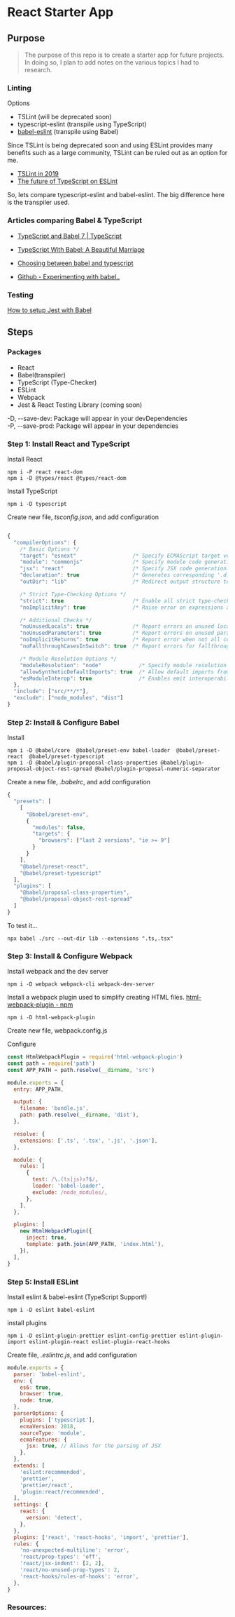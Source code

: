 # React Starter App

## Purpose

> The purpose of this repo is to create a starter app for future projects. In
> doing so, I plan to add notes on the various topics I had to research.

### Linting

Options

- TSLint (will be deprecated soon)
- typescript-eslint (transpile using TypeScript)
- [babel-eslint](https://www.npmjs.com/package/babel-eslint) (transpile using
  Babel)

Since TSLint is being deprecated soon and using ESLint provides many benefits
such as a large community, TSLint can be ruled out as an option for me.

- [TSLint in 2019](https://medium.com/palantir/tslint-in-2019-1a144c2317a9)
- [The future of TypeScript on ESLint](https://eslint.org/blog/2019/01/future-typescript-eslint)

So, lets compare typescript-eslint and babel-eslint. The big difference here is
the transpiler used.

### Articles comparing Babel & TypeScript

- [TypeScript and Babel 7 \| TypeScript](https://devblogs.microsoft.com/typescript/typescript-and-babel-7/)
- [TypeScript With Babel: A Beautiful Marriage](https://iamturns.com/typescript-babel/)

- [Choosing between babel and typescript](https://blog.logrocket.com/choosing-between-babel-and-typescript-4ed1ad563e41/)
- [Github - Experimenting with babel..](https://github.com/manuelbieh/experimenting-with-babel-7-typescript-and-eslint)

### Testing

[How to setup Jest with Babel](https://www.wisdomgeek.com/development/web-developmenthow-to-setup-jest-typescript-babel-webpack-project/)

## Steps

### Packages

- React
- Babel(transpiler)
- TypeScript (Type-Checker)
- ESLint
- Webpack
- Jest & React Testing Library (coming soon)

-D, --save-dev: Package will appear in your devDependencies <br> -P,
--save-prod: Package will appear in your dependencies

### Step 1: Install React and TypeScript

Install React

```
npm i -P react react-dom
npm i -D @types/react @types/react-dom
```

Install TypeScript

```
npm i -D typescript
```

Create new file, _tsconfig.json_, and add configuration

```js

{
  "compilerOptions": {
    /* Basic Options */
    "target": "esnext"                  /* Specify ECMAScript target version: 'ES3' (default), 'ES5', 'ES2015', 'ES2016', 'ES2017','ES2018' or 'ESNEXT'. */,
    "module": "commonjs"                /* Specify module code generation: 'none', 'commonjs', 'amd', 'system', 'umd', 'es2015', or 'ESNext'. */,
    "jsx": "react"                      /* Specify JSX code generation: 'preserve', 'react-native', or 'react'. */,
    "declaration": true                 /* Generates corresponding '.d.ts' file. */,
    "outDir": "lib"                     /* Redirect output structure to the directory. */,

    /* Strict Type-Checking Options */
    "strict": true                      /* Enable all strict type-checking options. */,
    "noImplicitAny": true               /* Raise error on expressions and declarations with an implied 'any' type. */,

    /* Additional Checks */
    "noUnusedLocals": true              /* Report errors on unused locals. */,
    "noUnusedParameters": true          /* Report errors on unused parameters. */,
    "noImplicitReturns": true           /* Report error when not all code paths in function return a value. */,
    "noFallthroughCasesInSwitch": true  /* Report errors for fallthrough cases in switch statement. */,

    /* Module Resolution Options */
    "moduleResolution": "node"            /* Specify module resolution strategy: 'node' (Node.js) or 'classic' (TypeScript pre-1.6). */,
    "allowSyntheticDefaultImports": true  /* Allow default imports from modules with no default export. This does not affect code emit, just typechecking. */,
    "esModuleInterop": true               /* Enables emit interoperability between CommonJS and ES Modules via creation of namespace objects for all imports. Implies 'allowSyntheticDefaultImports'. */
  },
  "include": ["src/**/*"],
  "exclude": ["node_modules", "dist"]
}


```

### Step 2: Install & Configure Babel

Install

```
npm i -D @babel/core  @babel/preset-env babel-loader  @babel/preset-react  @babel/preset-typescript
npm i -D @babel/plugin-proposal-class-properties @babel/plugin-proposal-object-rest-spread @babel/plugin-proposal-numeric-separator
```

Create a new file, _.babelrc_, and add configuration

```js
{
  "presets": [
    [
      "@babel/preset-env",
      {
        "modules": false,
        "targets": {
          "browsers": ["last 2 versions", "ie >= 9"]
        }
      }
    ],
    "@babel/preset-react",
    "@babel/preset-typescript"
  ],
  "plugins": [
    "@babel/proposal-class-properties",
    "@babel/proposal-object-rest-spread"
  ]
}
```

To test it...

```
npx babel ./src --out-dir lib --extensions ".ts,.tsx"
```

### Step 3: Install & Configure Webpack

Install webpack and the dev server

```
npm i -D webpack webpack-cli webpack-dev-server
```

Install a webpack plugin used to simplify creating HTML files.
[html-webpack-plugin - npm](https://www.npmjs.com/package/html-webpack-plugin)

```
npm i -D html-webpack-plugin
```

Create new file, webpack.config.js

Configure

```js
const HtmlWebpackPlugin = require('html-webpack-plugin')
const path = require('path')
const APP_PATH = path.resolve(__dirname, 'src')

module.exports = {
  entry: APP_PATH,

  output: {
    filename: 'bundle.js',
    path: path.resolve(__dirname, 'dist'),
  },

  resolve: {
    extensions: ['.ts', '.tsx', '.js', '.json'],
  },

  module: {
    rules: [
      {
        test: /\.(ts|js)x?$/,
        loader: 'babel-loader',
        exclude: /node_modules/,
      },
    ],
  },

  plugins: [
    new HtmlWebpackPlugin({
      inject: true,
      template: path.join(APP_PATH, 'index.html'),
    }),
  ],
}
```

### Step 5: Install ESLint

Install eslint & babel-eslint (TypeScript Support!)

```
npm i -D eslint babel-eslint
```

install plugins

```
npm i -D eslint-plugin-prettier eslint-config-prettier eslint-plugin-import eslint-plugin-react eslint-plugin-react-hooks
```

Create file, _.eslintrc.js_, and add configuration

```js
module.exports = {
  parser: 'babel-eslint',
  env: {
    es6: true,
    browser: true,
    node: true,
  },
  parserOptions: {
    plugins: ['typescript'],
    ecmaVersion: 2018,
    sourceType: 'module',
    ecmaFeatures: {
      jsx: true, // Allows for the parsing of JSX
    },
  },
  extends: [
    'eslint:recommended',
    'prettier',
    'prettier/react',
    'plugin:react/recommended',
  ],
  settings: {
    react: {
      version: 'detect',
    },
  },
  plugins: ['react', 'react-hooks', 'import', 'prettier'],
  rules: {
    'no-unexpected-multiline': 'error',
    'react/prop-types': 'off',
    'react/jsx-indent': [2, 2],
    'react/no-unused-prop-types': 2,
    'react-hooks/rules-of-hooks': 'error',
  },
}
```

### Resources:
